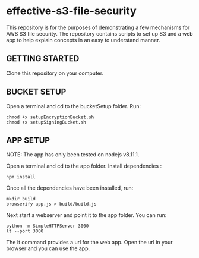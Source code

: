 effective-s3-file-security
==========================
This repository is for the purposes of demonstrating a few mechanisms for AWS S3 file security. The repository contains scripts to set up S3 and a web app to help explain concepts in an easy to understand manner.

GETTING STARTED
---------------
Clone this repository on your computer.

BUCKET SETUP
------------
Open a terminal and cd to the bucketSetup folder. Run:

    chmod +x setupEncryptionBucket.sh
    chmod +x setupSigningBucket.sh

APP SETUP
---------
NOTE: The app has only been tested on nodejs v8.11.1.

Open a terminal and cd to the app folder. Install dependencies :

    npm install

Once all the dependencies have been installed, run:

    mkdir build
    browserify app.js > build/build.js

Next start a webserver and point it to the app folder. You can run:

    python -m SimpleHTTPServer 3000
    lt --port 3000

The lt command provides a url for the web app. Open the url in your browser and you can use the app.
